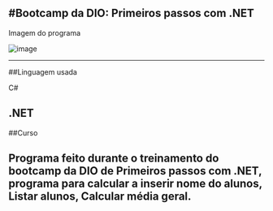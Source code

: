 #Bootcamp da DIO: Primeiros passos com .NET
------------------------------------------------------------------------------------------------------
Imagem do programa 

![image](https://user-images.githubusercontent.com/72118415/148665882-a167beca-c537-4521-bb40-96969c7cb112.png)





----------------------------------------------------------------------------------------------------
##Linguagem usada

C#

.NET
------------------------------------------------------------------------------------------------
##Curso

Programa feito durante o treinamento do bootcamp da DIO de Primeiros passos com .NET, programa 
para calcular a inserir nome do alunos, Listar alunos, Calcular média geral.
----------------------------------------------------------------------------------------------


